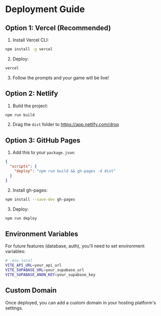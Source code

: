 # Deployment Guide

## Option 1: Vercel (Recommended)

1. Install Vercel CLI:
```bash
npm install -g vercel
```

2. Deploy:
```bash
vercel
```

3. Follow the prompts and your game will be live!

## Option 2: Netlify

1. Build the project:
```bash
npm run build
```

2. Drag the `dist` folder to https://app.netlify.com/drop

## Option 3: GitHub Pages

1. Add this to your `package.json`:
```json
{
  "scripts": {
    "deploy": "npm run build && gh-pages -d dist"
  }
}
```

2. Install gh-pages:
```bash
npm install --save-dev gh-pages
```

3. Deploy:
```bash
npm run deploy
```

## Environment Variables

For future features (database, auth), you'll need to set environment variables:

```bash
# .env.local
VITE_API_URL=your_api_url
VITE_SUPABASE_URL=your_supabase_url
VITE_SUPABASE_ANON_KEY=your_supabase_key
```

## Custom Domain

Once deployed, you can add a custom domain in your hosting platform's settings.
